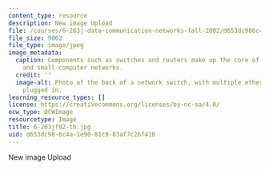 ```yaml
---
content_type: resource
description: New image Upload
file: /courses/6-263j-data-communication-networks-fall-2002/d653dc986c4a1e9081c983af7c2bf410_6-263jf02-th.jpg
file_size: 9062
file_type: image/jpeg
image_metadata:
  caption: Components such as switches and routers make up the core of both large
    and small computer networks.
  credit: ''
  image-alt: Photo of the back of a network switch, with multiple ethernet cables
    plugged in.
learning_resource_types: []
license: https://creativecommons.org/licenses/by-nc-sa/4.0/
ocw_type: OCWImage
resourcetype: Image
title: 6-263jf02-th.jpg
uid: d653dc98-6c4a-1e90-81c9-83af7c2bf410
---
```

New image Upload